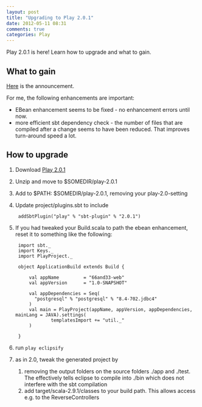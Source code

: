 ```yaml
---
layout: post
title: "Upgrading to Play 2.0.1"
date: 2012-05-11 08:31
comments: true
categories: Play
---
```


Play 2.0.1 is here!
Learn how to upgrade and what to gain.

<!-- more -->

What to gain
------------

[Here](https://groups.google.com/forum/?fromgroups#!searchin/play-framework/2.0.1$20is$20ready/play-framework/XtJk-LFBtCw/uIqCZxpzG-wJ) 
is the announcement.

For me, the following enhancements are important:

* EBean enhancement seems to be fixed - no enhancement errors until now.
* more efficient sbt dependency check - the number of files that are compiled after a change
  seems to have been reduced. That improves turn-around speed a lot.

How to upgrade
--------------

1. Download [Play 2.0.1](http://download.playframework.org/releases/play-2.0.1.zip)
1. Unzip and move to $SOMEDIR/play-2.0.1
1. Add to $PATH: $SOMEDIR/play-2.0.1, removing your play-2.0-setting
1. Update project/plugins.sbt to include

		addSbtPlugin("play" % "sbt-plugin" % "2.0.1")

1. If you had tweaked your Build.scala to path the ebean enhancement, reset it to something like the following:

		import sbt._
		import Keys._
		import PlayProject._
		
		object ApplicationBuild extends Build {
		
		    val appName         = "66and33-web"
		    val appVersion      = "1.0-SNAPSHOT"
		
		    val appDependencies = Seq(
		      "postgresql" % "postgresql" % "8.4-702.jdbc4"
		    )
		    val main = PlayProject(appName, appVersion, appDependencies, mainLang = JAVA).settings(
		    		templatesImport += "util._"
		    )
		    
		}

1. run ```play eclipsify```
1. as in 2.0, tweak the generated project by
   1. removing the output folders on the source folders ./app and ./test. The effectively tells eclipse to compile into ./bin 
      which does not interfere with the sbt compilation
   1. add target/scala-2.9.1/classes to your build path. This allows access e.g. to the ReverseControllers

